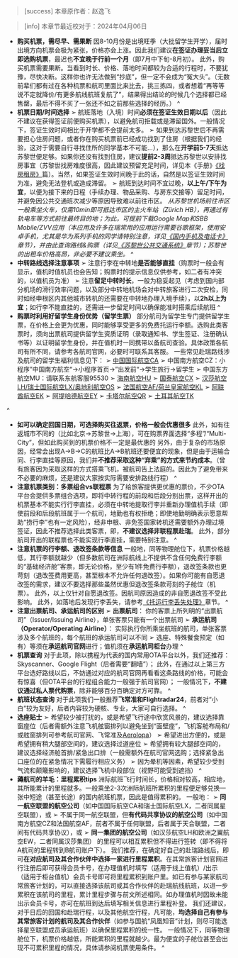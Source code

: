 > [success] 本章原作者：赵逸飞

> [info] 本章节最近校对于：2024年04月06日

- **购买机票，需尽早、需果断**
因8-10月份是出境旺季（大批留学生开学），届时出境方向机票会极为紧张，价格亦会上涨。因此我们建议**在签证办理妥当后立即选购机票**，最迟也**不宜晚于行前一个月**（即7月中下旬-8月初）。
此外，购买机票需要果断。当看到时长、价格、落地时间都较为合适的行程时，不要犹豫，尽快决断。这样你也许无法做到“抄底”，但一定不会成为“冤大头”。（无数前辈们都有过在各种机票和航司里面比来比去，挑三拣四，或者想着“再等等说不定就降价/有更多航线航班复航了”，结果得出结论的时候几个选择都已经售罄，最后不得不买了一张还不如之前那些选择的经历。）
^
- **机票日期/时间选择**
➢ 航班落地（入境）时间**必须在签证生效日期以后**（因此不建议在获得签证前便购买机票），以避免航司拒载或是滞留国外。一般情况下，签证生效时间相比于开学都不会提前太多。
➢ 如果到达苏黎世后不再需要担心住房问题，或者你在购买机票前已经成功找到了住房（根据我们的经验，这对于需要自行寻找住所的同学基本不可能...），那么在**开学前5-7天**抵达苏黎世便足够。如果你还没有找到住房，建议**提前2-3周**抵达苏黎世以安排找房事宜（苏黎世找房难度很高，因此建议预留充足时间，详见本《手册》[《找房租房》](<../../housing.md>)篇）。当然，如果签证生效时间晚于此的话，自然是以签证生效时间为准，避免无法登机或造成滞留。
➢ 航班到达时间不宜过晚，**以上午/下午为宜**，以便为接下来的日程（手续办理、物品采购、与房东交接等）留足时间，并避免因公共交通班次减少等原因导致难以前往市区。
*从苏黎世机场前往市区一般乘坐火车，仅需10min即可抵达市区的主火车站（Zürich HB），再通过有轨电车等方式前往最终目的地；为此，可提前下载Google Map和SBB Mobile/ZVV应用（本应用及许多在瑞常用的应用运行需要谷歌框架，使用安卓手机，尤其是华为系列手机的同学请特别注意，详见[《国内手机及电话卡》](<../sim-card_cn.md>)章节），并由此查询路线&购票（详见[《苏黎世公共交通系统》](<../../living_in_zurich/travel/public_transportation.md>)章节）；苏黎世的出租车价格高昂，非必要不建议乘坐。*
^
- **中转路线选择注意事项**
➢ 注意行李在中转地**是否能够直挂**（购票时一般会有显示，值机时值机员也会告知；购票时的提示信息仅供参考，如二者有冲突的，以值机员为准）
➢ 注意**留足中转时长**，一般为稳妥起见（考虑到国内部分机场的滑行效率问题，以及部分中转地机场会对中转旅客进行二次安检，同时如经申根区内其他城市转机的还需要在中转地办理入境手续），以**2h以上为宜**；如行李不能直挂的，还需进一步留足时间以确保能准时搭乘后续航班
^
- **购票时利用好留学生身份优势（留学生票）**
部分航司为留学生专门提供留学生票，在价格上会更为优惠，同时能够享受更多的免费托运行李额。选购此类客票时，须向出票航司提供留学生资质证明（录取通知书、学生签证、注册确认书等）以证明留学生身份，并在值机时一同携带以备航司查验。具体政策各航司有所不同，请参考各航司官网，必要时可联系其客服。
一些常见赴瑞路线涉及航司的留学生福利信息见下：
➢ [中国国际航空CA](<https://m.airchina.com/c/invoke/activity/xszqh5>)
➢ 中国南方航空CZ：小程序”中国南方航空“→小程序首页→”出发前“→学生旅行→留学生
➢ 中国东方航空MU：请联系东航客服95530
➢ [海南航空HU](<https://www.hnair.com/adnews/lxsmfxlesj/>)
➢ [国泰航空CX](<https://www.cathaypacific.com/cx/sc_CN/offers/collection/global-student-fare.html>)
➢ [汉莎航空LH/瑞士国际航空LX/奥地利航空OS](<https://www.lufthansa.com/cn/en/student-journey-from-china>)
➢ [法国航空AF/荷兰皇家航空KL](<https://www.airfrance.com.cn/information/offres/etudiants>)
➢ [阿联酋航空EK](<https://www.emirates.com/cn/chinese/special-offers/student-special-fares/>)
➢ [阿提哈德航空EY](<https://www.etihad.com/en-de/book/student-offer>)
➢ [卡塔尔航空QR](<https://www.qatarairways.com/zh-cn/student-club.html>)
➢ [土耳其航空TK](<https://www.turkishairlines.com/zh-int/student/>)

^
- **如可以确定回国日期，可选择购买往返票，价格一般会优惠很多**
此外，如有往返城市不同的（比如北京→苏黎世→上海），可在购票界面选择“多程”/“Multi-City”，但如此购买到的机票价格不一定是最优惠的
另外，由于复杂的市场原因，经常会出现A→B→C的航班比A→B航班还要便宜的现象，但是由于运输合同、行李直挂等原因，我们并**不推荐采取这种“弃乘”的方式来节约成本**。（曾有旅客因为采取这样的方式搭乘飞机，被航司告上法庭的。因此为了避免带来不必要的麻烦，还是建议大家按实际需要安排路线行程）
^
- **注意机票类别：多票组合vs联程票**
为了给旅客提供更优惠的票价，不少OTA平台会提供多票组合选项，即将中转行程的前段和后段分别出票，这样开出的机票基本不能实行行李直挂，必须在中转地提取行李并重新办理值机手续（即使前段和后段航班属于一个航司，地勤也有权拒绝；即使地勤明确表示愿意帮助“捞行李”也有一定风险），经非申根、非免签国家转机还需要额外办理过境签证，因此不推荐选择此类客票，即，**不建议选择非联程票赴瑞**。
此外，部分航司开出的联程票也不能实现行李直挂，需要特别注意。
^
- **注意机票的行李额、退改签条款等信息**
一般地，同等物理舱位下，机票价格越低，其行李额就越少（但多数航司在洲际航线上不提供不含任何免费行李额的“基础经济舱”客票，即无论价格，至少有1件免费行李额），退改签条款也更苛刻（退改签费用更高，甚至根本不允许任何退改签）。如果你可能有自愿退改签的需求，建议不要选择那些虽然优惠但退改签条款苛刻的子舱位（机票）。
此外，以上仅针对自愿退改签。因航司原因造成的非自愿退改签不受此影响。
此外，如落地后发现行李丢失，请参考[《托运行李丢失处理》](<../../living_in_zurich/baggage_loss.md>)章节。
^
- **注意出票航司、承运航司的区别**
➢ **出票航司**： 你的客票上所列明的“出票航司”（Issuer/Issuing Airline），单张客票只能有一个出票航司
➢ **承运航司（Operator/Operating Airline）**： 实际执行你所乘坐航班的航司，单张客票涉及多个航班的，每个航班的承运航司可以不同
➢ 选座、特殊餐食预定（如有）等须在**承运航司官网**进行；值机须在**承运航司柜台**办理
^
- **机票查询**
对于此项，除以携程为代表的国内常用OTA平台以外，我们还推荐：Skyscanner、Google Flight（后者需要“翻墙”）；
此外，在通过以上第三方平台选好路线以后，不妨通过对应的航司官网再看看这条路线的价格，可能会有惊喜（但OTA平台的行程组合能力一般强于航司官网）；
一般情况下，**不建议通过私人票代购票**，除非能够百分百确定对方可靠。
^
- **航班状态查询**
对于此项我们一般推荐**飞常准和Flightradar24**，前者对“小白”较为友好，后者内容较为硬核、专业，大家可自行选择。
^
- **选座贴士**
➢ 希望较少被打扰的，或是希望飞行途中欣赏风景的，建议选择靠窗座位（后者需额外注意飞机舷窗排列以避免坐到“面壁座”，飞机客舱布局和/或舷窗排列可参考航司官网、飞常准及[Aerolopa](https://www.aerolopa.com/)）
➢ 希望进出方便的，或是希望拥有稍大腿部空间的，建议选择过道座位
➢ 希望拥有较大腿部空间的，建议选择经济舱首排/紧急出口排（一般需额外在航司官网选购；选择紧急出口座位的在紧急情况下需履行相应义务）
➢ 因为晕机等因素，希望较少受到气流和颠簸影响的，建议选择飞机中段部位（视野可能受到遮挡）
^
- **薅航司的羊毛：里程累积tips**
洲际航班飞行时间长，价格相对较高，相应地，其所能累计的里程就多。一般乘坐2-3次洲际航班所累积的里程便足够兑换一张中短途（甚至长途）的国内航班机票，因此是值得累积的。
一般地：
➢ **同一航空联盟的航空公司**（如中国国际航空CA和瑞士国际航空LX，二者同属星空联盟），或
➢ 不属于同一航空联盟，但**有代码共享协议的航空公司**（如中国南方航空CZ和法国航空AF，前者不属于任何联盟，后者属于天合联盟，二者间有代码共享协议），或
➢ **同一集团的航空公司**（如汉莎航空LH和欧洲之翼航空EW，二者同属汉莎集团）
的里程可以相互累积但不得进行签转（即不得将A航司的里程转到B航司账户下）。
我们推荐，在确定好自己的赴瑞路线后，即可**在对应航司及其合作伙伴中选择一家进行里程累积**。在其常旅客计划官网进行注册后即可获得会员卡号，在办理值机时填写（适用于线上值机）/出示（适用于柜台值机）会员卡号即可将里程累积到账户里。如已有参与某家航司常旅客计划的，可以直接选择该航司或其合作伙伴的赴瑞航线航班，以进一步累积在该航司的里程，累计里程步骤与前文所述相同。如办理值机时因故未能出示会员卡号，亦可在航班到达后填写相关信息进行里程补登。
我们还建议，对于日后的回国和赴瑞行程，以及其他航空行程，凡可能，**均选择自己有参与其常旅客计划的航司及其合作伙伴**（如参与国航“凤凰知音”计划，则尽可能选择星空联盟成员承运航班）以确保里程累积的统一性。
一般情况下，同等物理舱位下，机票价格越低，所能累积的里程就越少。最为便宜的子舱位甚至会出现不可累积里程的情况，具体请参阅机票使用条件。
^
